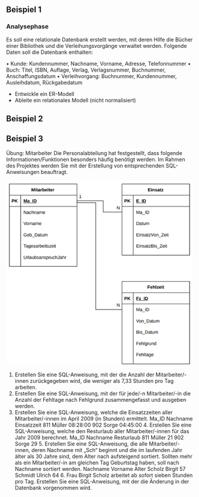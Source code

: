 ## Beispiel 1

### Analysephase

Es soll eine relationale Datenbank erstellt werden, mit deren Hilfe die Bücher einer Bibliothek und die Verleihungsvorgänge verwaltet werden. Folgende Daten soll die Datenbank enthalten:


• Kunde: Kundennummer, Nachname, Vorname, Adresse, Telefonnummer
• Buch: Titel, ISBN, Auflage, Verlag, Verlagsnummer, Buchnummer, Anschaffungsdatum
• Verleihvorgang: Buchnummer, Kundennummer, Ausleihdatum, Rückgabedatum

- Entwickle ein ER-Modell
- Ableite ein relationales Modell (nicht normalisiert)














## Beispiel 2


## Beispiel 3

Übung: Mitarbeiter
Die Personalabteilung hat festgestellt, dass folgende
Informationen/Funktionen besonders häufig benötigt werden. Im Rahmen des Projektes werden Sie mit der Erstellung von entsprechenden SQL-Anweisungen beauftragt.

![alt text](beispiel2_miarbeiter.png)

1. Erstellen Sie eine SQL-Anweisung, mit der die Anzahl der Mitarbeiter/-innen zurückgegeben wird, die weniger als 7,33 Stunden pro Tag arbeiten.
2. Erstellen Sie eine SQL-Anweisung, mit der für jede/-n Mitarbeiter/-in die Anzahl der Fehltage nach Fehlgrund zusammengefasst und ausgeben werden.
3. Erstellen Sie eine SQL-Anweisung, welche die Einsatzzeiten aller Mitarbeiter/-innen im April 2009 (in Stunden) ermittelt.
   Ma_ID Nachname Einsatzzeit
   811 Müller 08:28:00
   902 Sorge 04:45:00 4. Erstellen Sie eine SQL-Anweisung, welche den Resturlaub aller
   Mitarbeiter/-innen für das Jahr 2009 berechnet.
   Ma_ID Nachname Resturlaub
   811 Müller 21
   902 Sorge 29 5. Erstellen Sie eine SQL-Anweisung, die alle Mitarbeiter/-
   innen, deren Nachname mit „Sch“ beginnt und die im laufenden
   Jahr älter als 30 Jahre sind, dem Alter nach aufsteigend
   sortiert. Sollten mehr als ein Mitarbeiter/-in am gleichen
   Tag Geburtstag haben, soll nach Nachname sortiert werden.
   Nachname Vorname Alter
   Scholz Birgit 57 Schmidt Ulrich 64 6. Frau Birgit Scholz arbeitet ab sofort sieben Stunden pro Tag. Erstellen Sie eine SQL-Anweisung, mit der die Änderung in der Datenbank vorgenommen wird.
